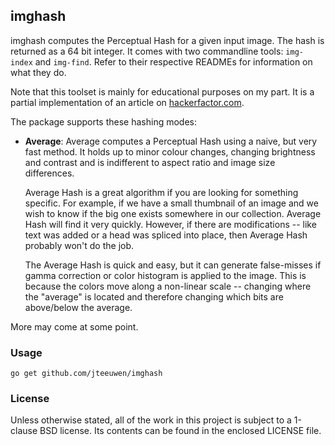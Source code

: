 ## imghash

imghash computes the Perceptual Hash for a given input image.
The hash is returned as a 64 bit integer. It comes with two commandline
tools: `img-index` and `img-find`. Refer to their respective READMEs for
information on what they do.

Note that this toolset is mainly for educational purposes on my part.
It is a partial implementation of an article on [hackerfactor.com][hf].

[hf]: http://www.hackerfactor.com/blog/index.php?/archives/432-Looks-Like-It.html

The package supports these hashing modes:

* **Average**: Average computes a Perceptual Hash using a naive, but very fast method.
  It holds up to minor colour changes, changing brightness and contrast and
  is indifferent to aspect ratio and image size differences.
  
  Average Hash is a great algorithm if you are looking for something specific.
  For example, if we have a small thumbnail of an image and we wish to know
  if the big one exists somewhere in our collection. Average Hash will find
  it very quickly. However, if there are modifications -- like text was added
  or a head was spliced into place, then Average Hash probably won't do the job.
  
  The Average Hash is quick and easy, but it can generate false-misses if
  gamma correction or color histogram is applied to the image. This is
  because the colors move along a non-linear scale -- changing where the
  "average" is located and therefore changing which bits are above/below the
  average.

More may come at some point.

### Usage

    go get github.com/jteeuwen/imghash


### License

Unless otherwise stated, all of the work in this project is subject to a
1-clause BSD license. Its contents can be found in the enclosed LICENSE file.


